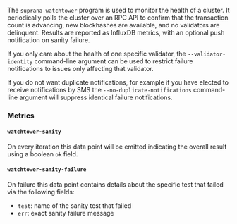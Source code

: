 The `suprana-watchtower` program is used to monitor the health of a cluster.  It
periodically polls the cluster over an RPC API to confirm that the transaction
count is advancing, new blockhashes are available, and no validators are
delinquent.  Results are reported as InfluxDB metrics, with an optional push
notification on sanity failure.

If you only care about the health of one specific validator, the
`--validator-identity` command-line argument can be used to restrict failure
notifications to issues only affecting that validator.

If you do not want duplicate notifications, for example if you have elected to
receive notifications by SMS the
`--no-duplicate-notifications` command-line argument will suppress identical
failure notifications.

### Metrics
#### `watchtower-sanity`
On every iteration this data point will be emitted indicating the overall result
using a boolean `ok` field.

#### `watchtower-sanity-failure`
On failure this data point contains details about the specific test that failed via
the following fields:
* `test`: name of the sanity test that failed
* `err`: exact sanity failure message
